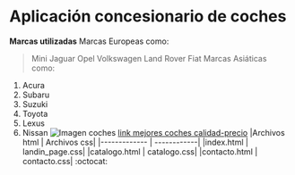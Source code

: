 # Aplicación concesionario de coches
**Marcas utilizadas**
Marcas Europeas como:
> Mini
> Jaguar
> Opel
> Volkswagen
> Land Rover
> Fiat
Marcas Asiáticas como:
1. Acura
2. Subaru
3. Suzuki
4. Toyota
5. Lexus
6. Nissan
![Imagen coches](https://todorenting.es/wp-content/uploads/2023/02/mm.png)
[link mejores coches calidad-precio](https://www.coches.net/noticias/mejores-coches-calidad-precio)
|Archivos html | Archivos css|
|------------- | ------------|
|index.html | landin_page.css|
|catalogo.html | catalogo.css|
|contacto.html | contacto.css|
:octocat: 
